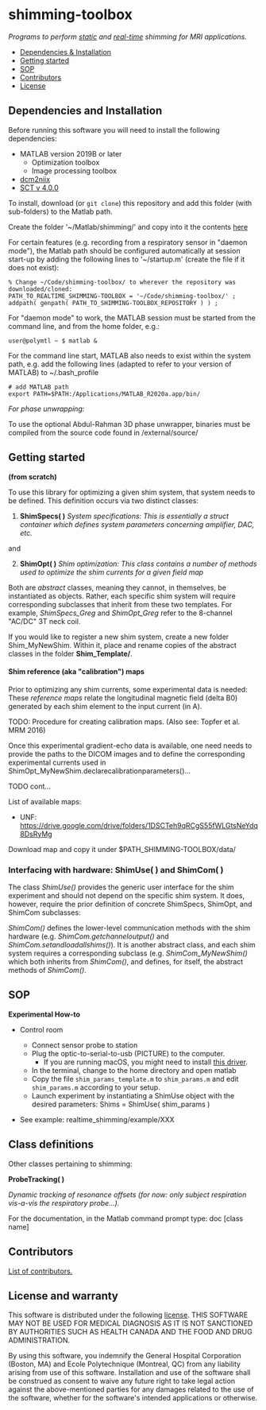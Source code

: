 # shimming-toolbox

_Programs to perform [static](https://onlinelibrary.wiley.com/doi/full/10.1002/mrm.25587) and [real-time](https://doi.org/10.1002/mrm.27089) shimming for MRI applications._

- [Dependencies & Installation](#dependencies-and-installation)
- [Getting started](#getting-started)
- [SOP](#SOP)
- [Contributors](#contributors)
- [License](#license-and-warranty)

## Dependencies and Installation

Before running this software you will need to install the following dependencies:
- MATLAB version 2019B or later
  - Optimization toolbox
  - Image processing toolbox
- [dcm2niix](https://github.com/rordenlab/dcm2niix#install)
- [SCT v 4.0.0](https://github.com/neuropoly/spinalcordtoolbox)

To install, download (or `git clone`) this repository and add this folder (with sub-folders) to the Matlab path.

Create the folder '~/Matlab/shimming/' and copy into it the contents [here](https://drive.google.com/open?id=15mZNpsuuNweMUO6H2iWdf5DxA4sQ_aYR)

For certain features (e.g. recording from a respiratory sensor in "daemon mode"),
the Matlab path should be configured automatically at session start-up by adding the following lines to '~/startup.m'
(create the file if it does not exist):

```
% Change ~/Code/shimming-toolbox/ to wherever the repository was downloaded/cloned:
PATH_TO_REALTIME_SHIMMING-TOOLBOX = '~/Code/shimming-toolbox/' ;
addpath( genpath( PATH_TO_SHIMMING-TOOLBOX_REPOSITORY ) ) ;
```

For "daemon mode" to work, the MATLAB session must be started from the command line, and from the home folder, e.g.:

```
user@polymtl ~ $ matlab &
```

For the command line start, MATLAB also needs to exist within the system path, e.g. add the following lines (adapted to refer to your version of MATLAB) to ~/.bash_profile

```
# add MATLAB path
export PATH=$PATH:/Applications/MATLAB_R2020a.app/bin/
```

*For phase unwrapping:*

To use the optional Abdul-Rahman 3D phase unwrapper, binaries must be compiled from the source code found in /external/source/


## Getting started
**(from scratch)**

To use this library for optimizing a given shim system, that system needs to be defined. This definition occurs via two distinct classes:

1. **ShimSpecs( )**
*System specifications: This is essentially a struct container which defines system parameters concerning amplifier, DAC, etc.*

and

2. **ShimOpt( )**
*Shim optimization: This class contains a number of methods used to optimize the shim currents for a given field map*

Both are *abstract* classes, meaning they cannot, in themselves, be instantiated as objects. Rather, each specific shim system will require corresponding subclasses that inherit from these two templates. For example, *ShimSpecs_Greg* and *ShimOpt_Greg* refer to the 8-channel "AC/DC" 3T neck coil.

If you would like to register a new shim system, create a new folder Shim_MyNewShim. Within it, place and rename copies of the abstract classes in the folder **Shim_Template/**.

#### Shim reference (aka "calibration") maps

Prior to optimizing any shim currents, some experimental data is needed: These *reference maps* relate the longitudinal magnetic field (delta B0) generated by each shim element to the input current (in A).

TODO: Procedure for creating calibration maps. (Also see: Topfer et al. MRM 2016)

Once this experimental gradient-echo data is available, one need needs to provide the paths to the DICOM images and to define the corresponding experimental currents used in ShimOpt_MyNewShim.declarecalibrationparameters()...

TODO cont...

List of available maps:
- UNF: https://drive.google.com/drive/folders/1DSCTeh9qRCgS55fWLGtsNeYdq8DsRyMg

Download map and copy it under $PATH_SHIMMING-TOOLBOX/data/

### Interfacing with hardware: **ShimUse( )** and **ShimCom( )**

The class *ShimUse()* provides the generic user interface for the shim experiment and should not depend on the specific shim system. It does, however, require the prior definition of concrete ShimSpecs, ShimOpt, and ShimCom subclasses:

*ShimCom()* defines the lower-level communication methods with the shim hardware (e.g. *ShimCom.getchanneloutput()* and *ShimCom.setandloadallshims()*). It is another abstract class, and each shim system requires a corresponding subclass (e.g. *ShimCom_MyNewShim()* which both inherits from *ShimCom()*, and defines, for itself, the abstract methods of *ShimCom()*.

## SOP
**Experimental How-to**

- Control room
   - Connect sensor probe to station
  - Plug the optic-to-serial-to-usb (PICTURE) to the computer.
    - If you are running macOS, you might need to install [this driver](http://www.prolific.com.tw/US/ShowProduct.aspx?p_id=229&pcid=41).
  - In the terminal, change to the home directory and open matlab
  - Copy the file `shim_params_template.m` to `shim_params.m` and edit `shim_params.m` according to your setup.
  - Launch experiment by instantiating a ShimUse object with the desired parameters: Shims = ShimUse( shim_params )

- See example: realtime_shimming/example/XXX

## Class definitions

Other classes pertaining to shimming:

**ProbeTracking( )**

*Dynamic tracking of resonance offsets (for now: only subject respiration vis-a-vis the respiratory probe...).*

For the documentation, in the Matlab command prompt type:
	doc [class name]

## Contributors

[List of contributors.](https://github.com/neuropoly/realtime_shimming/graphs/contributors)

## License and warranty

This software is distributed under the following [license](LICENSE). THIS SOFTWARE MAY NOT BE USED FOR MEDICAL DIAGNOSIS AS IT IS NOT SANCTIONED BY AUTHORITIES SUCH AS HEALTH CANADA AND THE FOOD AND DRUG ADMINISTRATION.

By using this software, you indemnify the General Hospital Corporation (Boston, MA) and Ecole Polytechnique (Montreal, QC) from any liability arising from use of this software. Installation and use of the software shall be construed as consent to waive any future right to take legal action against the above-mentioned parties for any damages related to the use of the software, whether for the software's intended applications or otherwise.



